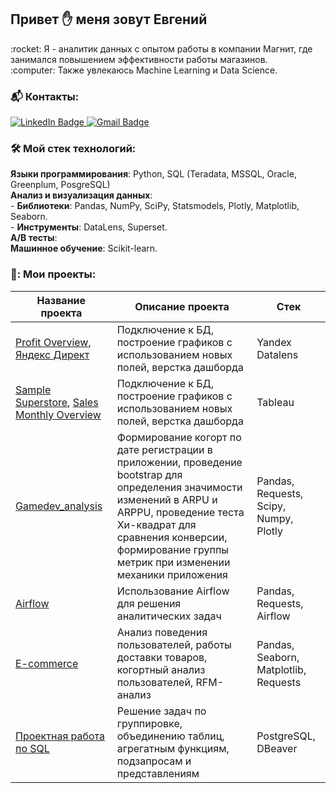 ## Привет :hand: меня зовут Евгений  

<p>:rocket: Я - аналитик данных с опытом работы в компании Магнит, где занимался повышением эффективности работы магазинов.
<br>:computer: Также увлекаюсь Machine Learning и Data Science.</br>


### :mailbox_with_mail: Контакты:
<div id="badges" align="left">
  <a href="https://t.me/Astahov_Evgeny">
    <img src="https://img.shields.io/badge/Telegram-blue?logo=telegram&logoColor=white" alt="LinkedIn Badge"/>
  </a>
  <a href=mailto:astahoff.evgeny@gmail.com>
    <img src="https://img.shields.io/badge/gmail-gray?logo=gmail&logoColor=rad" alt="Gmail Badge"/>
  </a>
</div>


### 🛠 Мой стек технологий:

**Языки программирования**: Python, SQL (Teradata, MSSQL, Oracle, Greenplum, PosgreSQL)
<br> **Анализ и визуализация данных**:
<br>  - **Библиотеки**: Pandas, NumPy, SciPy, Statsmodels, Plotly, Matplotlib, Seaborn.
<br>  - **Инструменты**: DataLens, Superset.
<br> **A/B тесты**:
<br> **Машинное обучение**: Scikit-learn.</br>


### 📖: Мои проекты:

| Название проекта | Описание проекта | Стек |
| --- | --- | --- |
| [Profit Overview](https://datalens.yandex/vj1x1zmbmrwck), [Яндекс Директ](https://datalens.yandex/pevtgve3cpked) | Подключение к БД, построение графиков с использованием новых полей, верстка дашборда | Yandex Datalens |
| [Sample Superstore](https://public.tableau.com/app/profile/eugeny.astahov/viz/SampleSuperstore_17036217797190/SampleSuperstore), [Sales Monthly Overview](https://public.tableau.com/app/profile/eugeny.astahov/viz/KarpovDashboardv1nodash_17040177301330/SalesMonthlyOverview) | Подключение к БД, построение графиков с использованием новых полей, верстка дашборда | Tableau |
| [Gamedev_analysis](https://github.com/EugenyAstahov/Gamedev_analysis) | Формирование когорт по дате регистрации в приложении, проведение bootstrap для определения значимости изменений в ARPU и ARPPU, проведение теста Хи-квадрат для сравнения конверсии, формирование группы метрик при изменении механики приложения | Pandas, Requests, Scipy, Numpy, Plotly |
| [Airflow](https://github.com/EugenyAstahov/Airflow/tree/main) | Использование Airflow для решения аналитических задач | Pandas, Requests, Airflow |
| [E-commerce](https://github.com/EugenyAstahov/E-commerce/tree/main) | Анализ поведения пользователей, работы доставки товаров, когортный анализ пользователей, RFM-анализ | Pandas, Seaborn, Matplotlib, Requests |
| [Проектная работа по SQL](https://github.com/EugenyAstahov/SQL_avia/tree/main) | Решение задач по группировке, объединению таблиц, агрегатным функциям, подзапросам и представлениям | PostgreSQL, DBeaver |

